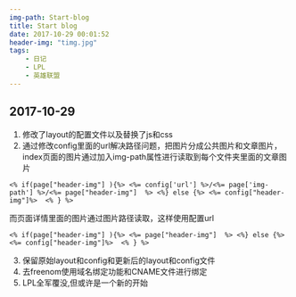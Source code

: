 ```yaml
---
img-path: Start-blog
title: Start blog
date: 2017-10-29 00:01:52
header-img: "timg.jpg"
tags:
	- 日记
	- LPL
	- 英雄联盟
---
```


## 2017-10-29
1. 修改了layout的配置文件以及替换了js和css
2. 通过修改config里面的url解决路径问题，把图片分成公共图片和文章图片，index页面的图片通过加入img-path属性进行读取到每个文件夹里面的文章图片
```
<% if(page["header-img"] ){%> <%= config['url'] %>/<%= page['img-path'] %>/<%= page["header-img"]  %> <%} else {%> <%= config["header-img"]%>  <% } %>
```
而页面详情里面的图片通过图片路径读取，这样使用配置url
```
<% if(page["header-img"] ){%> <%= page["header-img"]  %> <%} else {%> <%= config["header-img"]%>  <% } %>
```
3. 保留原始layout和config和更新后的layout和config文件
4. 去freenom使用域名绑定功能和CNAME文件进行绑定
5. LPL全军覆没,但或许是一个新的开始